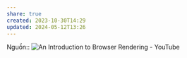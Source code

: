 ```yaml
---
share: true
created: 2023-10-30T14:29
updated: 2024-05-12T13:26
---
```

Nguồn:: ![An Introduction to Browser Rendering - YouTube](https://youtu.be/n1cKlKM3jYI?si=5WkAsp9VgCo6V6tZ)